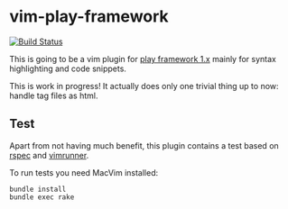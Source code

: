 # vim-play-framework

[![Build Status](https://travis-ci.org/thomd/vim-play-framework.svg)](https://travis-ci.org/thomd/vim-play-framework)

This is going to be a vim plugin for [play framework 1.x](https://github.com/playframework/play1) mainly for syntax highlighting and code snippets.

This is work in progress! It actually does only one trivial thing up to now: handle tag files as html.

## Test

Apart from not having much benefit, this plugin contains a test based on [rspec](http://rspec.info/) and [vimrunner](https://github.com/AndrewRadev/vimrunner).

To run tests you need MacVim installed:

    bundle install
    bundle exec rake
